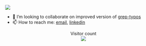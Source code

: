 ![](https://github-readme-stats.vercel.app/api?username=ss18&show_icons=true&count_private=true&hide_title=true&include_all_commits=true)

- 💞️ I’m looking to collaborate on improved version of [grep-typos](https://github.com/ss18/grep-typos)
- 📫 How to reach me: [email](mailto:semen.zhydenko@gmail.com), [linkedin](https://www.linkedin.com/in/zhydenko/)

<p align="center"> 
  Visitor count<br>
  <img src="https://profile-counter.glitch.me/ss18/count.svg" />
</p>

